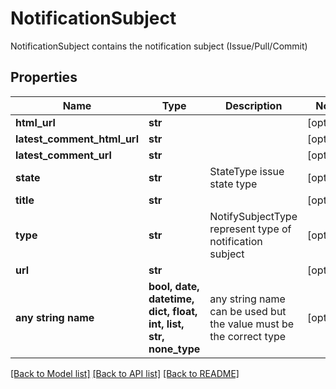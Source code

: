 # NotificationSubject

NotificationSubject contains the notification subject (Issue/Pull/Commit)

## Properties
Name | Type | Description | Notes
------------ | ------------- | ------------- | -------------
**html_url** | **str** |  | [optional] 
**latest_comment_html_url** | **str** |  | [optional] 
**latest_comment_url** | **str** |  | [optional] 
**state** | **str** | StateType issue state type | [optional] 
**title** | **str** |  | [optional] 
**type** | **str** | NotifySubjectType represent type of notification subject | [optional] 
**url** | **str** |  | [optional] 
**any string name** | **bool, date, datetime, dict, float, int, list, str, none_type** | any string name can be used but the value must be the correct type | [optional]

[[Back to Model list]](../README.md#documentation-for-models) [[Back to API list]](../README.md#documentation-for-api-endpoints) [[Back to README]](../README.md)


